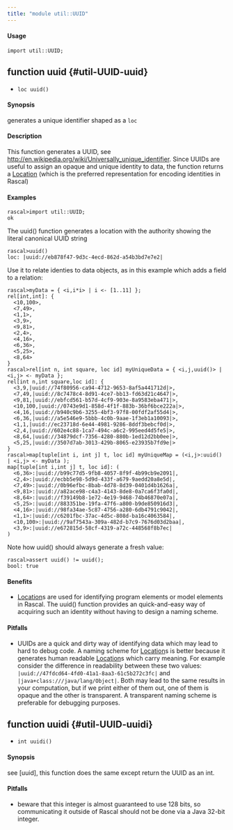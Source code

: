 ```yaml
---
title: "module util::UUID"
---
```


#### Usage

`import util::UUID;`


## function uuid {#util-UUID-uuid}

* ``loc uuid()``


#### Synopsis

generates a unique identifier shaped as a `loc`

#### Description

This function generates a UUID, see <http://en.wikipedia.org/wiki/Universally_unique_identifier>.
Since UUIDs are useful to assign an opaque and unique identity to data, the function returns
a [Location](../../Rascal/Expressions/Values/Location/index.md) (which is the preferred representation for encoding identities in Rascal)

#### Examples


```rascal-shell 
rascal>import util::UUID;
ok
```

The uuid() function generates a location with the authority showing the literal canonical UUID string

```rascal-shell ,continue
rascal>uuid()
loc: |uuid://eb878f47-9d3c-4ecd-862d-a54b3bd7e7e2|
```

Use it to relate identies to data objects, as in this example which adds a field to a relation:


```rascal-shell ,continue
rascal>myData = { <i,i*i> | i <- [1..11] }; 
rel[int,int]: {
  <10,100>,
  <7,49>,
  <1,1>,
  <3,9>,
  <9,81>,
  <2,4>,
  <4,16>,
  <6,36>,
  <5,25>,
  <8,64>
}
rascal>rel[int n, int square, loc id] myUniqueData = { <i,j,uuid()> | <i,j> <- myData };
rel[int n,int square,loc id]: {
  <3,9,|uuid://74f80956-ca94-4712-9653-8af5a441712d|>,
  <7,49,|uuid://8c7478c4-8d91-4ce7-bb13-fd63d21c4647|>,
  <9,81,|uuid://ebfcd561-b57d-4cf9-903e-8a9583eba471|>,
  <10,100,|uuid://0743e9d1-858d-4f1f-883b-36bf6bce222a|>,
  <4,16,|uuid://b940c9b6-3255-4bf3-97f8-00fdf2af55d4|>,
  <6,36,|uuid://a5e546e9-5bbb-4c0b-9aae-1f3eb1a10093|>,
  <1,1,|uuid://ec23718d-6e44-4981-9286-8ddf3bebcf0d|>,
  <2,4,|uuid://602e4c88-1ca7-494c-a6c2-995eed4d5fe5|>,
  <8,64,|uuid://34879dcf-7356-4280-880b-1ed12d2bb0ee|>,
  <5,25,|uuid://3507d7ab-3013-429b-8065-e23935b7fd9e|>
}
rascal>map[tuple[int i, int j] t, loc id] myUniqueMap = (<i,j>:uuid() | <i,j> <- myData );
map[tuple[int i,int j] t, loc id]: (
  <6,36>:|uuid://b99c77d5-9fb8-4057-8f9f-4b99cb9e2091|,
  <2,4>:|uuid://ecbb5e98-5d9d-433f-a679-9aedd20a8e5d|,
  <7,49>:|uuid://0b96efbc-8bab-4d78-8d39-0401d4b1626a|,
  <9,81>:|uuid://a82ace98-c4a3-4143-8de8-0a7ca6f3fa0d|,
  <8,64>:|uuid://f39149b8-1e72-4e19-9468-74b46870e07a|,
  <5,25>:|uuid://883351be-19fa-47f6-a800-b9de850916d3|,
  <4,16>:|uuid://98fa34ae-5c87-4756-a280-6db4791c9042|,
  <1,1>:|uuid://c6201fbc-37ac-4d5c-808d-ba16c4063584|,
  <10,100>:|uuid://9af7543a-309a-482d-b7c9-7676d03d2baa|,
  <3,9>:|uuid://e672815d-58cf-4319-a72c-448568f8b7ec|
)
```
Note how uuid() should always generate a fresh value:

```rascal-shell ,continue
rascal>assert uuid() != uuid(); 
bool: true
```

#### Benefits

*  [Location](../../Rascal/Expressions/Values/Location/index.md)s are used for identifying program elements or model elements in Rascal. The uuid() function provides
an quick-and-easy way of acquiring such an identity without having to design a naming scheme.

#### Pitfalls

*  UUIDs are a quick and dirty way of identifying data which may lead to hard to debug code. A naming scheme for [Location](../../Rascal/Expressions/Values/Location/index.md)s is better because it generates human readable
[Location](../../Rascal/Expressions/Values/Location/index.md)s which carry meaning. For example consider the difference in readability between these two values:
`|uuid://47fdcd64-4fd0-41a1-8aa3-61c5b272c3fc|` and `|java+class:///java/lang/Object|`. Both may lead to the same 
results in your computation, but if we print either of them out, one of them is opaque and the other is transparent. A transparent naming scheme is preferable for
debugging purposes.

## function uuidi {#util-UUID-uuidi}

* ``int uuidi()``


#### Synopsis

see [uuid], this function does the same except return the UUID as an int.

#### Pitfalls

*  beware that this integer is almost guaranteed to use 128 bits, so communicating it outside of
Rascal should not be done via a Java 32-bit integer.

